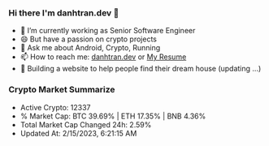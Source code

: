 ### Hi there I'm danhtran.dev 👋

- 🔭 I’m currently working as Senior Software Engineer
- 😄 But have a passion on crypto projects
- 💬 Ask me about Android, Crypto, Running 
- 📫 How to reach me: <a href="https://danhtran.dev" target="_blank">danhtran.dev</a> or <a href="Dan-Resume.pdf" target="_blank">My Resume</a>
- 🌱 Building a website to help people find their dream house (updating ...)

### Crypto Market Summarize
- Active Crypto: 12337
- % Market Cap: BTC 39.69% | ETH 17.35% | BNB 4.36%
- Total Market Cap Changed 24h: 2.59%
- Updated At: 2/15/2023, 6:21:15 AM
